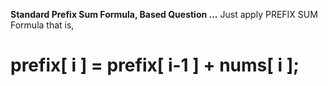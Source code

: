 **Standard Prefix Sum Formula, Based Question ...**
Just apply PREFIX SUM Formula that is,
# prefix[ i ] = prefix[ i-1 ] + nums[ i ];